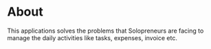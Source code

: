 # About

This applications solves the problems that Solopreneurs are facing to manage the daily activities like tasks, expenses, invoice etc.
